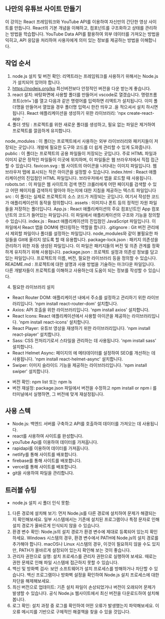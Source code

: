 ## 나만의 유튜브 사이트 만들기
이 강의는 React 프레임워크와 YouTube API를 이용하여 자신만의 간단한 영상 사이트를 만듭니다. 
React의 기본 개념을 이해하고, 컴포넌트를 구조화하고 상태를 관리하는 방법을 학습합니다.
YouTube Data API를 활용하여 외부 데이터를 가져오는 방법을 익히고, API 응답을 처리하여 사용자에게 의미 있는 정보를 제공하는 방법을 이해합니다.


## 작업 순서
1. node.js 설치 및 버전 확인: 리액트라는 프레임워크를 사용하기 위해서는 Node.js가 설치되어 있어야 합니다.
2. https://nodejs.org/ko 최신버전보다 안정적인 버전을 다운 받는게 좋습니다.
3. react 설치: 바탕화면에 사용할 폴더를 만들어서 vscode로 열겠습니다. 명령프롬프트(ctrl+`)를 열고 다음과 같은 명령어를 입력하면 리액트가 설치됩니다. 이미 폴더명을 만들어서 열었을 경우 폴더명 입력시 한칸 띄우고 .을 적으셔서 설치 하시면 됩니다. 
React 애플리케이션을 생성하기 위한 라이브러리: 
'npx create-react-app .'
4. 폴더 셋팅 : 프로젝트를 위한 새로운 폴더를 생성하고, 필요 없는 파일은 제거하여 프로젝트를 깔끔하게 유지합니다.

node_modules : 이 폴더는 프로젝트에서 사용하는 외부 라이브러리와 패키지들이 저장되는 곳입니다. 개발에 필요한 도구와 코드를 더 쉽게 관리할 수 있게 도와줍니다.
public : 이 폴더는 프로젝트의 공용 파일들이 저장되는 곳입니다. 주로 HTML 파일과 이미지 같은 정적인 파일들이 이곳에 위치하며, 이 파일들은 웹 브라우저에서 직접 접근할 수 있습니다.
favicon.svg : 웹 사이트의 아이콘을 나타내는 이미지 파일입니다. 웹 브라우저 탭에 표시되는 작은 아이콘을 설정할 수 있습니다.
index.html : React 애플리케이션의 진입점인 HTML 파일입니다. 브라우저에서 앱을 로드할 때 사용됩니다.
robots.txt : 이 파일은 웹 사이트의 검색 엔진 크롤러에게 어떤 페이지를 검색할 수 있고 어떤 페이지를 검색하지 말아야 하는지에 대한 지침을 제공하는 텍스트 파일입니다
src : 이 폴더는 실제로 프로젝트의 소스 코드가 저장되는 곳입니다. 여기서 작성한 코드가 애플리케이션의 동작을 정의합니다.
assets : 이미지나 폰트 등의 정적인 자원 파일들을 저장하는 폴더입니다.
App.js : React 애플리케이션의 주요 컴포넌트인 App 컴포넌트의 코드가 들어있는 파일입니다. 이 파일에서 애플리케이션의 구조와 기능을 정의할 수 있습니다.
index.js : React 애플리케이션의 진입점인 JavaScript 파일입니다. 이 파일에서 React 앱을 DOM에 렌더링하는 역할을 합니다.
.gitignore : Git 버전 관리에서 제외할 파일이나 폴더를 설정하는 파일입니다. node_modules와 같이 불필요한 파일들을 Git에 올리지 않도록 할 때 유용합니다.
package-lock.json : 패키지 의존성을 관리하기 위한 자동 생성된 파일입니다. 이 파일은 패키지들의 버전 및 의존 관계를 정확하게 유지하기 위해 사용됩니다.
package.json : 프로젝트 설정과 의존성 정보를 담고 있는 파일입니다. 프로젝트의 이름, 버전, 필요한 라이브러리 등을 정의할 수 있습니다.
README.md : 프로젝트에 대한 설명과 사용 방법을 기술하는 마크다운 파일입니다. 다른 개발자들이 프로젝트를 이해하고 사용하는데 도움이 되는 정보를 작성할 수 있습니다.

4. 필요한 라이브러리 설치
- React Router DOM: 애플리케이션 내에서 주소를 설정하고 관리하기 위한 라이브러리입니다.
 'npm install react-router-dom' 설치합니다.
- Axios: API 호출을 위한 라이브러리입니다. 
'npm install axios' 설치합니다.
- React Icons: React 애플리케이션에서 사용할 아이콘을 제공하는 라이브러리입니다. 
'npm install react-icons' 설치합니다.
- React Player: 유튜브 영상을 재생하기 위한 라이브러리입니다. 
'npm install react-player' 설치합니다.
- Sass: CSS 전처리기로서 스타일을 관리하는 데 사용됩니다. 
'npm install sass' 설치합니다.
- React Helmet Async: 페이지의 <head>에 메타데이터를 설정하여 SEO를 개선하는 데 사용됩니다. 
'npm install react-helmet-async' 설치합니다.
- Swiper: 이미지 슬라이드 기능을 제공하는 라이브러리입니다. 
'npm install swiper' 설치합니다.
* 버전 확인: npm list 또는 npm ls
* 버전 재설정: package.json 파일에서 버전을 수정하고 npm install or npm i 를 터미널에서 실행하면, 그 버전에 맞게 재설정됩니다.

## 사용 스텍
- Node.js: 백엔드 서버를 구축하고 API를 호출하여 데이터를 가져오는 데 사용됩니다.
- react를 사용하여 사이트를 완성합니다. 
- youTube Api를 이용하여 데이터를 가져옵니다.
- rapidapi를 이용하여 데이터를 가져옵니다.
- netlify를 통해 사이트를 배포합니다.
- firebase를 통해 사이트를 배포합니다.
- vercel를 통해 사이트를 배포합니다.
- git을 사용하여 파일을 관리합니다.

## 트러블 슈팅
- node.js 설치 시 폴더 인식 못함:
1. 다른 경로에 설치해 보기: 먼저 Node.js를 다른 경로에 설치하여 문제가 해결되는지 확인해보세요. 일부 시스템에서는 기존에 설치된 프로그램이나 특정 문자로 인해 설치 경로가 올바르게 인식되지 않을 수 있습니다.
2. 환경 변수 확인: Node.js의 설치 경로가 환경 변수에 제대로 등록되어 있는지 확인하세요. Windows 시스템의 경우, 환경 변수에서 PATH에 Node.js의 설치 경로를 추가해야 합니다. macOS나 Linux 시스템의 경우, 이것이 필요하지 않을 수도 있지만, PATH가 올바르게 설정되어 있는지 확인해 보는 것이 좋습니다.
3. 관리자 권한으로 실행: 설치 프로세스를 관리자 권한으로 실행하여 보세요. 때로는 권한 문제로 인해 파일 시스템에 접근하지 못할 수 있습니다.
4. 백신 및 방화벽 검사: 보안 소프트웨어가 설치 프로세스를 방해하거나 차단할 수 있습니다. 백신 프로그램이나 방화벽 설정을 확인하여 Node.js 설치 프로세스에 대한 차단을 해제해보세요.
5. 최신 버전으로 업데이트: 기존 설치 파일이 손상되었거나 버전이 오래되어 문제가 발생할 수 있습니다. 공식 Node.js 웹사이트에서 최신 버전을 다운로드하여 설치해 봅니다.
6. 로그 확인: 설치 과정 중 로그를 확인하여 어떤 오류가 발생했는지 파악해보세요. 이 오류 메시지를 기반으로 구체적인 해결책을 찾을 수 있을 것입니다.
